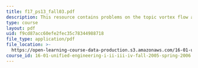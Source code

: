 ```yaml
---
title: f17_ps13_fall03.pdf
description: This resource contains problems on the topic vortex flow and uniform flow.
type: course
layout: pdf
uid: f9cd87acc60efe2fec35c78344988718
file_type: application/pdf
file_location: >-
  https://open-learning-course-data-production.s3.amazonaws.com/16-01-unified-engineering-i-ii-iii-iv-fall-2005-spring-2006/f9cd87acc60efe2fec35c78344988718_f17_ps13_fall03.pdf
course_id: 16-01-unified-engineering-i-ii-iii-iv-fall-2005-spring-2006
---
```

